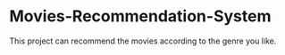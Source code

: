 # Movies-Recommendation-System
This project can recommend the movies according to the genre you like.
